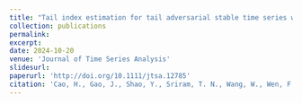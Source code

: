 ```yaml
---
title: "Tail index estimation for tail adversarial stable time series with an application to high-dimensional tail clustering"
collection: publications
permalink: 
excerpt: 
date: 2024-10-20
venue: 'Journal of Time Series Analysis'
slidesurl: 
paperurl: 'http://doi.org/10.1111/jtsa.12785'
citation: 'Cao, H., Gao, J., Shao, Y., Sriram, T. N., Wang, W., Wen, F. and Zhang, T. (2024). Tail index estimation for tail adversarial stable time series with an application to high-dimensional tail clustering. Journal of Time Series Analysis, forthcoming.'
---
```

